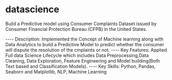 # datascience

Build a Predictive model using Consumer Complaints Dataset issued by
Consumer Financial Protection Bureau (CFPB) in the United States.

---- Description:
Implemented the Concept of Machine learning along with Data Analytics to build a
Predictive Model to predict whether the consumer will dispute the resolution of the cmplaints or not.
---- Key Features:
Applied Full data Science Lifecycle which includes Data Preprocessing,Data Cleaning,
Data Exploration, Feature Engineering and Model building(Both Text based and
Classification Models).
---- Key Skills:
Python, Pandas, Seaborn and Matplotlib, NLP, Machine Learning
